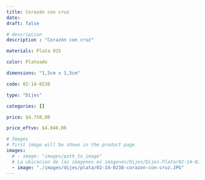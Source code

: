 ```yaml
---
title: Corazón con cruz
date: 
draft: false

# descripcion
description : "Corazón con cruz"

materials: Plata 925

color: Plateado

dimensions: "1,5cm x 1,5cm"

code: 02-14-0238

type: "Dijes"

categories: []

price: $4.750,00

price_eftvo: $4.040,00

# Images
# first image will be shown in the product page
images:
  # - image: "images/path_to_image"
  # La ubicacion de las imagenes es imagenes/Dijes/Dijes.Plata/02-14-0238-corazon-con-cruz
  - image: "./images/dijes/plata/02-14-0238-corazon-con-cruz.JPG"
---
```

